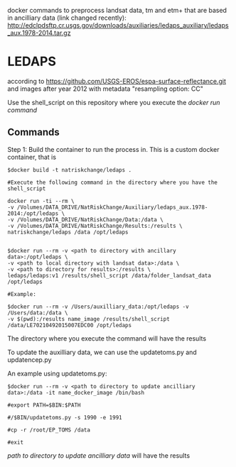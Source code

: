 docker commands to preprocess landsat data, tm and etm+ that are based in
ancilliary data (link changed recently):
http://edclpdsftp.cr.usgs.gov/downloads/auxiliaries/ledaps_auxiliary/ledaps_aux.1978-2014.tar.gz

LEDAPS
======

according to https://github.com/USGS-EROS/espa-surface-reflectance.git and
images after year 2012 with metadata "resampling option: CC"

Use the shell\_script on this repository where you execute the *docker run
command*

Commands
--------

Step 1: Build the container to run the process in. This is a custom docker
container, that is

~~~~~~~~~~~~~~~~~~~~~~~~~~~~~~~~~~~~~~~~~~~~~~~~~~~~~~~~~~~~~~~~~~~~~~~~~~~~~~~~
$docker build -t natriskchange/ledaps .

#Execute the following command in the directory where you have the shell_script

docker run -ti --rm \
-v /Volumes/DATA_DRIVE/NatRiskChange/Auxiliary/ledaps_aux.1978-2014:/opt/ledaps \
-v /Volumes/DATA_DRIVE/NatRiskChange/Data:/data \
-v /Volumes/DATA_DRIVE/NatRiskChange/Results:/results \
natriskchange/ledaps /data /opt/ledaps


$docker run --rm -v <path to directory with ancillary data>:/opt/ledaps \
-v <path to local directory with landsat data>:/data \
-v <path to directory for results>:/results \
ledaps/ledaps:v1 /results/shell_script /data/folder_landsat_data /opt/ledaps

#Example:

$docker run --rm -v /Users/auxilliary_data:/opt/ledaps -v /Users/data:/data \
-v $(pwd):/results name_image /results/shell_script /data/LE70210492015007EDC00 /opt/ledaps
~~~~~~~~~~~~~~~~~~~~~~~~~~~~~~~~~~~~~~~~~~~~~~~~~~~~~~~~~~~~~~~~~~~~~~~~~~~~~~~~

The directory where you execute the command will have the results

To update the auxilliary data, we can use the updatetoms.py and updatencep.py

An example using updatetoms.py:

~~~~~~~~~~~~~~~~~~~~~~~~~~~~~~~~~~~~~~~~~~~~~~~~~~~~~~~~~~~~~~~~~~~~~~~~~~~~~~~~
$docker run --rm -v <path to directory to update ancilliary data>:/data -it name_docker_image /bin/bash

#export PATH=$BIN:$PATH

#/$BIN/updatetoms.py -s 1990 -e 1991

#cp -r /root/EP_TOMS /data

#exit
~~~~~~~~~~~~~~~~~~~~~~~~~~~~~~~~~~~~~~~~~~~~~~~~~~~~~~~~~~~~~~~~~~~~~~~~~~~~~~~~

*path to directory to update ancilliary data* will have the results
